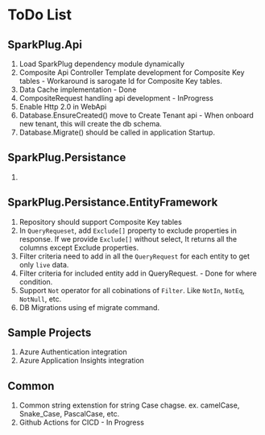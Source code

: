 # ToDo List 

## SparkPlug.Api
1. Load SparkPlug dependency module dynamically
2. Composite Api Controller Template development for Composite Key tables - Workaround is sarogate Id for Composite Key tables.
3. Data Cache implementation - Done
4. CompositeRequest handling api development - InProgress
5. Enable Http 2.0 in WebApi
6. Database.EnsureCreated() move to Create Tenant api - When onboard new tenant, this will create the db schema.
7. Database.Migrate() should be called in application Startup.

## SparkPlug.Persistance
1. 

## SparkPlug.Persistance.EntityFramework
1. Repository should support Composite Key tables
2. In `QueryRequeset`, add `Exclude[]` property to exclude properties in response. If we provide `Exclude[]` without select, It returns all the columns except Exclude properties. 
3. Filter criteria need to add in all the `QueryRequest` for each entity to get only `live` data.
4. Filter criteria for included entity add in QueryRequest. - Done for where condition. 
5. Support `Not` operator for all cobinations of `Filter`. Like `NotIn`, `NotEq`, `NotNull`, etc.
6. DB Migrations using ef migrate command.

## Sample Projects 
1. Azure Authentication integration
2. Azure Application Insights integration

## Common
1. Common string extenstion for string Case chagse. ex. camelCase, Snake_Case, PascalCase, etc.
2. Github Actions for CICD - In Progress